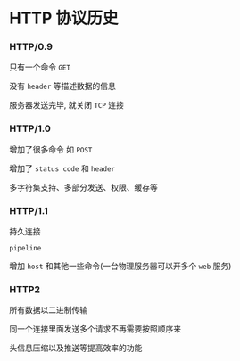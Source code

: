 # HTTP 协议历史

### HTTP/0.9

只有一个命令 `GET`

没有 `header` 等描述数据的信息

服务器发送完毕, 就关闭 `TCP` 连接

### HTTP/1.0

增加了很多命令 如 `POST`

增加了 `status code` 和 `header`

多字符集支持、多部分发送、权限、缓存等

### HTTP/1.1

持久连接

`pipeline`

增加 `host` 和其他一些命令(一台物理服务器可以开多个 `web` 服务)

### HTTP2

所有数据以二进制传输

同一个连接里面发送多个请求不再需要按照顺序来

头信息压缩以及推送等提高效率的功能